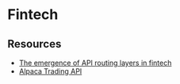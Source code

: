 # Fintech


## Resources

- [The emergence of API routing layers in fintech](https://kunle.app/may-2020-API-routing-layers.html)
- [Alpaca Trading API](https://alpaca.markets/)

